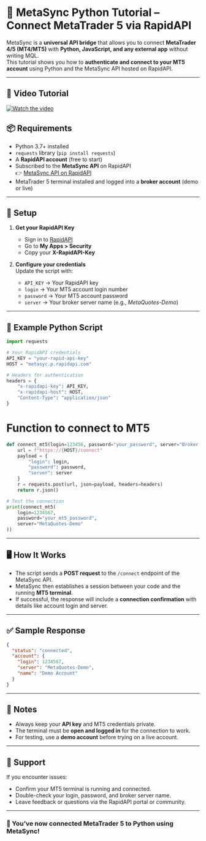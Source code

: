 # 🚀 MetaSync Python Tutorial – Connect MetaTrader 5 via RapidAPI

MetaSync is a **universal API bridge** that allows you to connect **MetaTrader 4/5 (MT4/MT5)** with **Python, JavaScript, and any external app** without writing MQL.  
This tutorial shows you how to **authenticate and connect to your MT5 account** using Python and the MetaSync API hosted on RapidAPI.  

---

## 🎥 Video Tutorial  

[![Watch the video](https://img.youtube.com/vi/mj7Y1D__sCI/0.jpg)](https://www.youtube.com/watch?v=mj7Y1D__sCI&t=7s)


## 📦 Requirements

- Python 3.7+ installed
- `requests` library (`pip install requests`)
- A **RapidAPI account** (free to start)
- Subscribed to the **MetaSync API** on RapidAPI  
  👉 [MetaSync API on RapidAPI](https://rapidapi.com/api4meta/api/metasync)  
- MetaTrader 5 terminal installed and logged into a **broker account** (demo or live)

---

## 🔑 Setup

1. **Get your RapidAPI Key**  
   - Sign in to [RapidAPI]([https://rapidapi.com](https://rapidapi.com/metasync-metasync-default/api/metasyc))  
   - Go to **My Apps > Security**  
   - Copy your **X-RapidAPI-Key**

2. **Configure your credentials**  
   Update the script with:
   - `API_KEY` → Your RapidAPI key  
   - `login` → Your MT5 account login number  
   - `password` → Your MT5 account password  
   - `server` → Your broker server name (e.g., *MetaQuotes-Demo*)  

---

## 🐍 Example Python Script

```python
import requests

# Your RapidAPI credentials
API_KEY = "your-rapid-api-key"
HOST = "metasyc.p.rapidapi.com"

# Headers for authentication
headers = {
    "x-rapidapi-key": API_KEY,
    "x-rapidapi-host": HOST,
    "Content-Type": "application/json"
}
```
# Function to connect to MT5

```python
def connect_mt5(login=123456, password="your_password", server="Broker-Server"):
    url = f"https://{HOST}/connect"
    payload = {
        "login": login,
        "password": password,
        "server": server
    }
    r = requests.post(url, json=payload, headers=headers)
    return r.json()

# Test the connection
print(connect_mt5(
    login=1234567, 
    password="your_mt5_password", 
    server="MetaQuotes-Demo"
))
````

---

## 🖥️ How It Works

* The script sends a **POST request** to the `/connect` endpoint of the MetaSync API.
* MetaSync then establishes a session between your code and the running **MT5 terminal**.
* If successful, the response will include a **connection confirmation** with details like account login and server.

---

## ✅ Sample Response

```json
{
  "status": "connected",
  "account": {
    "login": 1234567,
    "server": "MetaQuotes-Demo",
    "name": "Demo Account"
  }
}
```

---

## 📌 Notes

* Always keep your **API key** and MT5 credentials private.
* The terminal must be **open and logged in** for the connection to work.
* For testing, use a **demo account** before trying on a live account.

---

## 🤝 Support

If you encounter issues:

* Confirm your MT5 terminal is running and connected.
* Double-check your login, password, and broker server name.
* Leave feedback or questions via the RapidAPI portal or community.

---

### 🎯 You’ve now connected MetaTrader 5 to Python using MetaSync!



